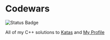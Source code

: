 # Codewars

![Status Badge](https://www.codewars.com/users/gdar463/badges/large)

All of my C++ solutions to [Katas](https://codewars.com) and [My Profile](https://www.codewars.com/users/gdar463)
